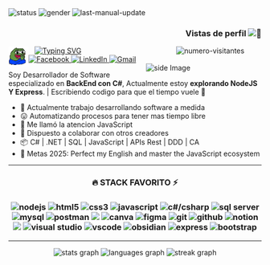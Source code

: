 <!-- BADGES TOP -->
<div>
  <img alt="status" src="https://img.shields.io/badge/estado-%F0%9F%92%9A_ON-green"/>
  <img alt="gender" src="https://img.shields.io/badge/genero-%F0%9F%A4%B5-lightgrey"/>
  <img alt="last-manual-update" src="https://img.shields.io/badge/ultima_actualizacion_manual-%F0%9F%93%85_1/20/25-blue"/>
</div>
<h3 align="right" >
  Vistas de perfil
  <img src="https://fonts.gstatic.com/s/e/notoemoji/latest/1f440/512.gif" alt="👀" width="32" height="32">
</h3>

<img alt="numero-visitantes" width="170" height="auto" align="right" src="https://profile-counter.glitch.me/Rauder7/count.svg?"/>
<!-- SALUDO -->
<div>
  <img src="https://raw.githubusercontent.com/rauder7/rauder7/master/Assets/peepoClap-2x.gif" alt="pepo-clap" align="left" width="40" height="auto">
  <!--<img src="Assets\pepo-clap.gif" margin-right="20" width="40" alt="pepo-clap" align="left" height="auto"/> -->
  &nbsp;&nbsp;
  <a href="https://git.io/typing-svg"><img src="https://readme-typing-svg.herokuapp.com?font=Fira+Code&weight=600&size=28&pause=1000&color=808080&vCenter=true&width=600&lines=Hola!%F0%9F%91%8C;Mi+nombre+es+Jeremy...;Pero+aqui+puedes+llamarme+Rauder%F0%9F%98%BC" alt="Typing SVG" />
  </a>
</div>

<!-- SOCIAL LINK -->
<div>
  <a target="_blank" href="https://facebook.com/https://www.facebook.com/share/1M9KZUogBw">
    <img src="https://img.shields.io/badge/Facebook-%231877F2.svg?style=for-the-badge&logo=Facebook&logoColor=white" alt="Facebook" target="_blank"/>
  </a>
  <a target="_blank" href="https://www.linkedin.com/in/jeremy-cordova-281946242/">
    <img src="https://img.shields.io/badge/linkedin-%230077B5.svg?style=for-the-badge&logo=linkedin&logoColor=white" alt="LinkedIn" target="_blank"/>
  </a>
  <a target="_blank" href="mailto:jeremy.jesus.tauro07@gmail.com">
    <img src="https://img.shields.io/badge/Gmail_jeremy.jesus.tauro07@gmail.com-D14836?style=for-the-badge&logo=gmail&logoColor=white" alt="Gmail" target="_blank"/>
  </a>
</div>

<!-- GIF GATO -->
 <img align='right' src="https://media.giphy.com/media/v1.Y2lkPTc5MGI3NjExYzY2NDMxYzIwN2QyYjkzOTg1ZWRjMDMyNjc0MzEzNjkwNDJlN2M0ZSZlcD12MV91c2VyX2Zhdm9yaXRlcyZjdD1n/RddaRQbuBgcgw/giphy.gif" width='230' alt="side Image" align="right" height="auto"> 

<!-- INTRODUCCION -->
Soy Desarrollador de Software especializado en **BackEnd con C#**, Actualmente estoy **explorando NodeJS Y Express**. | Escribiendo codigo para que el tiempo vuele 🚀

<!-- INFORMACION ADICIONAL -->

- 💼 Actualmente trabajo desarrollando software a medida
- 😛 Automatizando procesos para tener mas tiempo libre
- 🌱 Me llamó la atencion JavaScript
- 👥 Dispuesto a colaborar con otros creadores
- 📦 C# | .NET | SQL | JavaScript | APIs Rest | DDD | CA 
- 🥅 Metas 2025: Perfect my English and master the JavaScript ecosystem



<!-- TECH STACK 
## 💻 Tecnologías:
![C#](https://img.shields.io/badge/c%23-%23239120.svg?style=flat&logo=csharp&logoColor=white) ![HTML5](https://img.shields.io/badge/html5-%23E34F26.svg?style=flat&logo=html5&logoColor=white) ![JavaScript](https://img.shields.io/badge/javascript-%23323330.svg?style=flat&logo=javascript&logoColor=%23F7DF1E) ![Markdown](https://img.shields.io/badge/markdown-%23000000.svg?style=flat&logo=markdown&logoColor=white) ![.Net](https://img.shields.io/badge/.NET-5C2D91?style=flat&logo=.net&logoColor=white) ![Next JS](https://img.shields.io/badge/Next-black?style=flat&logo=next.js&logoColor=white) ![NodeJS](https://img.shields.io/badge/node.js-6DA55F?style=flat&logo=node.js&logoColor=white) ![MicrosoftSQLServer](https://img.shields.io/badge/Microsoft%20SQL%20Server-CC2927?style=flat&logo=microsoft%20sql%20server&logoColor=white) ![MySQL](https://img.shields.io/badge/mysql-4479A1.svg?style=flat&logo=mysql&logoColor=white) ![Canva](https://img.shields.io/badge/Canva-%2300C4CC.svg?style=flat&logo=Canva&logoColor=white) ![Figma](https://img.shields.io/badge/figma-%23F24E1E.svg?style=flat&logo=figma&logoColor=white) ![Notion](https://img.shields.io/badge/Notion-%23000000.svg?style=flat&logo=notion&logoColor=white) ![Postman](https://img.shields.io/badge/Postman-FF6C37?style=flat&logo=postman&logoColor=white) ![GitHub](https://img.shields.io/badge/github-%23121011.svg?style=flat&logo=github&logoColor=white)
-->

- --

<div align="center">
  <h3>🔥 STACK FAVORITO ⚡<h3>
  <img height="35" title="nodejs" src="https://skillicons.dev/icons?i=nodejs" /> 
  <img title="html5" height="35" src="https://cdn.jsdelivr.net/gh/devicons/devicon@latest/icons/html5/html5-original.svg" />
  <img title="css3" height="35" src="https://cdn.jsdelivr.net/gh/devicons/devicon@latest/icons/css3/css3-original.svg" />
  <img height="35" title="javascript" src="https://skillicons.dev/icons?i=javascript" />
  <img title="c#/csharp" height="35"  src="https://cdn.jsdelivr.net/gh/devicons/devicon@latest/icons/csharp/csharp-original.svg" />
  <img title="sql server" height="35" src="https://cdn.jsdelivr.net/gh/devicons/devicon@latest/icons/microsoftsqlserver/microsoftsqlserver-original.svg" />
  <img title="mysql" height="35" src="https://cdn.jsdelivr.net/gh/devicons/devicon@latest/icons/mysql/mysql-original.svg" />
  <img height="35" title="postman" src="https://skillicons.dev/icons?i=markdown" /> 
  <img height="35" src="https://cdn.jsdelivr.net/gh/devicons/devicon@latest/icons/postman/postman-original.svg" /> 
  <img title="canva" height="35" src="https://cdn.jsdelivr.net/gh/devicons/devicon@latest/icons/canva/canva-original.svg" />
  <img title="figma" height="35" src="https://cdn.jsdelivr.net/gh/devicons/devicon@latest/icons/figma/figma-original.svg" />                        
  <img title="git" height="35" src="https://cdn.jsdelivr.net/gh/devicons/devicon@latest/icons/git/git-original.svg" />
  <img title="github" height="35" src="https://cdn.jsdelivr.net/gh/devicons/devicon@latest/icons/github/github-original.svg" />
  <img title="notion" height="35" src="https://cdn.jsdelivr.net/gh/devicons/devicon@latest/icons/notion/notion-original.svg" />
  <img height="35" src="https://skillicons.dev/icons?i=dotnet" />
  <img title="visual studio" height="35" src="https://cdn.jsdelivr.net/gh/devicons/devicon@latest/icons/visualstudio/visualstudio-original.svg" />
  <img title="vscode" height="35" src="https://cdn.jsdelivr.net/gh/devicons/devicon@latest/icons/vscode/vscode-original.svg" />     
  <img height="35" title="obsidian" src="https://skillicons.dev/icons?i=obsidian" />       
  <img height="35" title="express" src="https://skillicons.dev/icons?i=express" />
  <img height="35" title="bootstrap" src="https://skillicons.dev/icons?i=bootstrap" />  
</div>

- --

<!-- STATS -->

<div align="center">
  <img src="https://github-readme-stats.vercel.app/api?username=Rauder7&hide_title=true&hide_rank=false&show_icons=true&include_all_commits=true&count_private=true&disable_animations=false&theme=aura&locale=es&hide_border=true&order=1" height="150" alt="stats graph"  />
  <img src="https://github-readme-stats.vercel.app/api/top-langs?username=Rauder7&locale=es&hide_title=false&layout=compact&card_width=320&langs_count=4&theme=aura&hide_border=true&order=2" height="150" alt="languages graph"  />
  <img src="https://streak-stats.demolab.com?user=Rauder7&locale=es&mode=daily&theme=aura&hide_border=true&border_radius=5&order=3" height="150" alt="streak graph"  />
</div>


